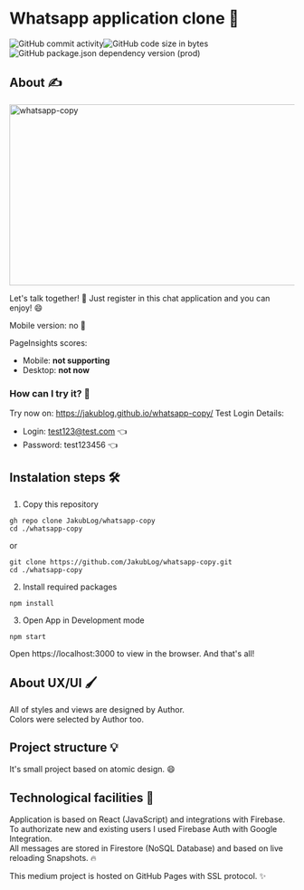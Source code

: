 # Whatsapp application clone 🤯

<div style="display: flex;">
  <img alt="GitHub commit activity" src="https://img.shields.io/github/commit-activity/m/jakublog/whatsapp-copy">
  <img alt="GitHub code size in bytes" src="https://img.shields.io/github/languages/code-size/jakublog/whatsapp-copy">
</div>
<div style="display: flex;">
  <img alt="GitHub package.json dependency version (prod)" src="https://img.shields.io/github/package-json/dependency-version/jakublog/whatsapp-copy/react">
</div>

## About ✍️

<img src="https://socialify.git.ci/JakubLog/whatsapp-copy/image?description=1&font=Inter&language=1&owner=1&pattern=Charlie%20Brown&theme=Dark" alt="whatsapp-copy" width="640" height="320"/>

Let's talk together! 🥇 Just register in this chat application and you can enjoy! 😄

Mobile version: no 🚫

PageInsights scores:

- Mobile: **not supporting**
- Desktop: **not now**

### How can I try it? 🤔

Try now on: https://jakublog.github.io/whatsapp-copy/
Test Login Details:

- Login: test123@test.com 👈
- Password: test123456 👈

## Instalation steps 🛠️

1. Copy this repository

```
gh repo clone JakubLog/whatsapp-copy
cd ./whatsapp-copy
```

or

```
git clone https://github.com/JakubLog/whatsapp-copy.git
cd ./whatsapp-copy
```

2. Install required packages

```
npm install
```

3. Open App in Development mode

```
npm start
```

Open https://localhost:3000 to view in the browser.
And that's all!

## About UX/UI 🖌️

All of styles and views are designed by Author. <br/>
Colors were selected by Author too. <br/>

## Project structure 💡

It's small project based on atomic design. 😄

## Technological facilities 👷

Application is based on React (JavaScript) and integrations with Firebase. <br/>
To authorizate new and existing users I used Firebase Auth with Google Integration. <br/>
All messages are stored in Firestore (NoSQL Database) and based on live reloading Snapshots. 🔥

This medium project is hosted on GitHub Pages with SSL protocol. ✨
